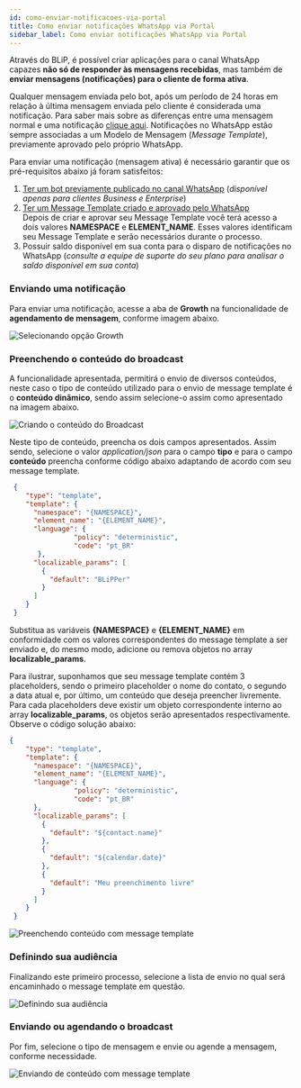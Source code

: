```yaml
---
id: como-enviar-notificacoes-via-portal
title: Como enviar notificações WhatsApp via Portal
sidebar_label: Como enviar notificações WhatsApp via Portal
---
```


Através do BLiP, é possível criar aplicações para o canal WhatsApp capazes **não só de responder às mensagens recebidas**, mas também de **enviar mensagens (notificações) para o cliente de forma ativa**.

Qualquer mensagem enviada pelo bot, após um período de 24 horas em relação à última mensagem enviada pelo cliente é considerada uma notificação. Para saber mais sobre as diferenças entre uma mensagem normal e uma notificação [clique aqui](https://help.blip.ai/docs/general/politica-de-violacao-mensagens/#mensagens-de-respostas). Notificações no WhatsApp estão sempre associadas a um Modelo de Mensagem (*Message Template*), previamente aprovado pelo próprio WhatsApp. 

Para enviar uma notificação (mensagem ativa) é necessário garantir que os pré-requisitos abaixo já foram satisfeitos:

1. [Ter um bot previamente publicado no canal WhatsApp](/docs/channels/whatsapp/publicando-bot-no-whatsapp) (*disponível apenas para clientes Business e Enterprise*)
2. [Ter um Message Template criado e aprovado pelo WhatsApp](/docs/channels/whatsapp/como-criar-aprovar-message-template)<br />
Depois de criar e aprovar seu Message Template você terá acesso a dois valores **NAMESPACE** e **ELEMENT_NAME**. Esses valores identificam seu Message Template e serão necessários durante o processo.
3. Possuir saldo disponível em sua conta para o disparo de notificações no WhatsApp (*consulte a equipe de suporte do seu plano para analisar o saldo disponível em sua conta*)

### Enviando uma notificação

Para enviar uma notificação, acesse a aba de **Growth** na funcionalidade de **agendamento de mensagem**, conforme imagem abaixo.

![Selecionando opção Growth](/img/channels/whatsapp/como-enviar-messages-templates-via-builder-1.png)

### Preenchendo o conteúdo do broadcast 

A funcionalidade apresentada, permitirá o envio de diversos conteúdos, neste caso o tipo de conteúdo utilizado para o envio de message template é o **conteúdo dinâmico**, sendo assim selecione-o assim como apresentado na imagem abaixo. 

![Criando o conteúdo do Broadcast](/img/channels/whatsapp/como-enviar-messages-templates-via-builder-2.png)

Neste tipo de conteúdo, preencha os dois campos apresentados. Assim sendo, selecione o valor *application/json* para o campo **tipo** e para o campo **conteúdo** preencha conforme código abaixo adaptando de acordo com seu message template.

```json
 {
    "type": "template",
    "template": {
      "namespace": "{NAMESPACE}",
      "element_name": "{ELEMENT_NAME}",
      "language": {
                "policy": "deterministic",
                "code": "pt_BR"
       },
      "localizable_params": [
        {
          "default": "BLiPPer"
        }
      ]
    }
 }
```


Substitua as variáveis **{NAMESPACE}** e **{ELEMENT_NAME}** em conformidade com os valores correspondentes do message template a ser enviado e, do mesmo modo, adicione ou remova objetos no array **localizable_params**.

Para ilustrar, suponhamos que seu message template contém 3 placeholders, sendo o primeiro placeholder o nome do contato, o segundo a data atual e, por último, um conteúdo que deseja preencher livremente. Para cada placeholders deve existir um objeto correspondente interno ao array **localizable_params**, os objetos serão apresentados respectivamente. Observe o código solução abaixo:

```json
{
    "type": "template",
    "template": {
      "namespace": "{NAMESPACE}",
      "element_name": "{ELEMENT_NAME}",
      "language": {
                "policy": "deterministic",
                "code": "pt_BR"
      },
      "localizable_params": [
        {
          "default": "${contact.name}"
        },
        {
          "default": "${calendar.date}"
        },
        {
          "default": "Meu preenchimento livre"
        }
      ]
    }
 }

```

![Preenchendo conteúdo com message template](/img/channels/whatsapp/como-enviar-messages-templates-via-builder-3.png)

### Definindo sua audiência

Finalizando este primeiro processo, selecione a lista de envio no qual será encaminhado o message template em questão.

![Definindo sua audiência](/img/channels/whatsapp/como-enviar-messages-templates-via-builder-4.png)

### Enviando ou agendando o broadcast 

Por fim, selecione o tipo de mensagem e envie ou agende a mensagem, conforme necessidade.

![Enviando de conteúdo com message template](/img/channels/whatsapp/como-enviar-messages-templates-via-builder-5.png)


<!-- Rating frame -->
<script type="text/javascript" src="/scripts/rating.js"></script>
